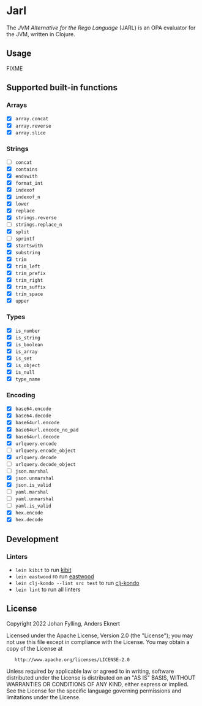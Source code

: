 # Jarl

The _JVM Alternative for the Rego Language_ (JARL) is an OPA evaluator for the JVM, written in Clojure.

## Usage

FIXME

## Supported built-in functions

### Arrays

- [x] `array.concat` 
- [x] `array.reverse`
- [x] `array.slice`

### Strings

- [ ] `concat`
- [x] `contains`
- [x] `endswith`
- [x] `format_int`
- [x] `indexof`
- [x] `indexof_n`
- [x] `lower`
- [x] `replace`
- [x] `strings.reverse`
- [ ] `strings.replace_n`
- [x] `split`
- [ ] `sprintf`
- [x] `startswith`
- [x] `substring`
- [x] `trim`
- [x] `trim_left`
- [x] `trim_prefix`
- [x] `trim_right`
- [x] `trim_suffix`
- [x] `trim_space`
- [x] `upper`

### Types

- [x] `is_number`
- [x] `is_string`
- [x] `is_boolean`
- [x] `is_array`
- [x] `is_set`
- [x] `is_object`
- [x] `is_null`
- [x] `type_name`

### Encoding

- [x] `base64.encode`
- [x] `base64.decode`
- [x] `base64url.encode`
- [x] `base64url.encode_no_pad`
- [x] `base64url.decode`
- [x] `urlquery.encode`
- [ ] `urlquery.encode_object`
- [x] `urlquery.decode`
- [ ] `urlquery.decode_object`
- [ ] `json.marshal`
- [x] `json.unmarshal`
- [x] `json.is_valid`
- [ ] `yaml.marshal`
- [ ] `yaml.unmarshal`
- [ ] `yaml.is_valid`
- [x] `hex.encode`
- [x] `hex.decode`

## Development

### Linters

* `lein kibit` to run [kibit](https://github.com/jonase/kibit)
* `lein eastwood` ro run [eastwood](https://github.com/jonase/eastwood)
* `lein clj-kondo --lint src test` to run [clj-kondo](https://github.com/clj-kondo/clj-kondo)
* `lein lint` to run all linters

## License

Copyright 2022 Johan Fylling, Anders Eknert

Licensed under the Apache License, Version 2.0 (the "License");
you may not use this file except in compliance with the License.
You may obtain a copy of the License at

       http://www.apache.org/licenses/LICENSE-2.0

Unless required by applicable law or agreed to in writing, software
distributed under the License is distributed on an "AS IS" BASIS,
WITHOUT WARRANTIES OR CONDITIONS OF ANY KIND, either express or implied.
See the License for the specific language governing permissions and
limitations under the License.
